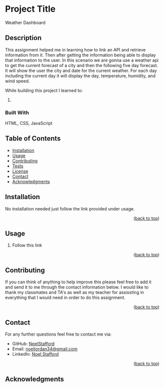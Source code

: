 # Project Title
Weather Dashboard

## Description

This assignment helped me in learning how to link an API and retrieve information from it. Then after getting the information being able to display that information to the user. In this scenario we are gonna use a weather api to get the current forecast of a city and then the following five day forecast. It will show the user the city and date for the current weather. For each day including the current day it will display the day, temperature, humidity, and wind speed.

While building this project I learned to:

1. 

### Built With

HTML, CSS, JavaScript

## Table of Contents
- [Installation](#installation)
- [Usage](#usage)
- [Contributing](#contributing)
- [Tests](#tests)
- [License](#license)
- [Contact](#contact)
- [Acknowledgments](#acknowledgments)

## Installation
No installation needed just follow the link provided under usage.

<p align="right">(<a href="#readme-top">back to top</a>)</p>

## Usage
1. Follow this link 
<p align="right">(<a href="#readme-top">back to top</a>)</p>

## Contributing
If you can think of anything to help improve this please feel free to add it and send it to me through the contact information below. I would like to thank my classmates and TA's as well as my teacher for assissting in everything that I would need in order to do this assignment.


<p align="right">(<a href="#readme-top">back to top</a>)</p>


## Contact

For any further questions feel free to contact me via:
- GitHub: [NpelStafford](#)
- Email: [noeljordan34@gmail.com](mailto:#)
- LinkedIn: [Noel Stafford](#)
<p align="right">(<a href="#readme-top">back to top</a>)</p>

## Acknowledgments